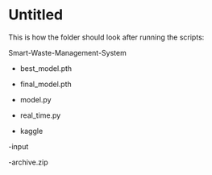 # Untitled

This is how the folder should look after running the scripts:

Smart-Waste-Management-System

- best_model.pth

- final_model.pth

- model.py

- real_time.py

- kaggle

-input

-archive.zip
